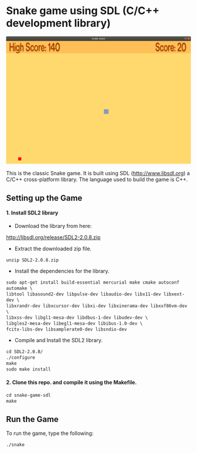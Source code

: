 # Snake game using SDL (C/C++ development library)

<img src="img/img1.png" width="800"/>

This is the classic Snake game. It is built using SDL (<http://www.libsdl.org>)
a C/C++ cross-platform library. The language used to build the game is C++.

## Setting up the Game

#### 1. Install SDL2 library

* Download the library from here:

<http://libsdl.org/release/SDL2-2.0.8.zip>

* Extract the downloaded zip file.
```shell
unzip SDL2-2.0.8.zip
```

* Install the dependencies for the library.
```shell
sudo apt-get install build-essential mercurial make cmake autoconf automake \
libtool libasound2-dev libpulse-dev libaudio-dev libx11-dev libxext-dev \
libxrandr-dev libxcursor-dev libxi-dev libxinerama-dev libxxf86vm-dev \
libxss-dev libgl1-mesa-dev libdbus-1-dev libudev-dev \
libgles2-mesa-dev libegl1-mesa-dev libibus-1.0-dev \
fcitx-libs-dev libsamplerate0-dev libsndio-dev
```

* Compile and Install the SDL2 library.
```shell
cd SDL2-2.0.8/
./configure
make
sudo make install
```

#### 2. Clone this repo. and compile it using the Makefile.
```shell
cd snake-game-sdl
make
```

## Run the Game

To run the game, type the following:
```shell
./snake
```



